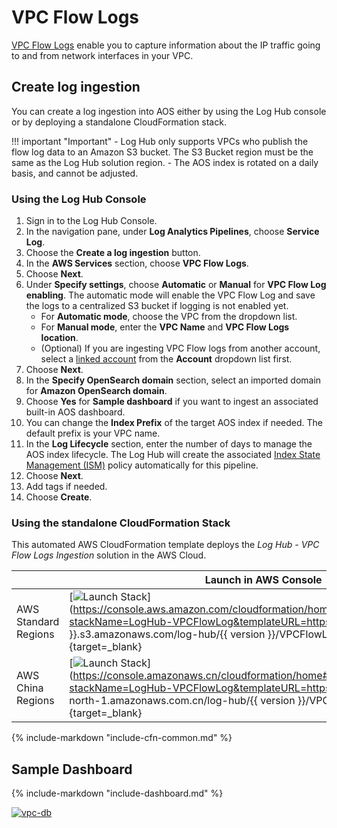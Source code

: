 # VPC Flow Logs
[VPC Flow Logs](https://docs.aws.amazon.com/vpc/latest/userguide/flow-logs.html) enable you to capture information about the IP traffic going to and from network interfaces in your VPC. 

## Create log ingestion
You can create a log ingestion into AOS either by using the Log Hub console or by deploying a standalone CloudFormation stack.

!!! important "Important"
    - Log Hub only supports VPCs who publish the flow log data to an Amazon S3 bucket. The S3 Bucket region must be the same as the Log Hub solution region.
    - The AOS index is rotated on a daily basis, and cannot be adjusted.

### Using the Log Hub Console
1. Sign in to the Log Hub Console.
2. In the navigation pane, under **Log Analytics Pipelines**, choose **Service Log**.
3. Choose the **Create a log ingestion** button.
4. In the **AWS Services** section, choose **VPC Flow Logs**.
5. Choose **Next**.
6. Under **Specify settings**, choose **Automatic** or **Manual** for **VPC Flow Log enabling**. The automatic mode will enable the VPC Flow Log and save the logs to a centralized S3 bucket if logging is not enabled yet.
    - For **Automatic mode**, choose the VPC from the dropdown list. 
    - For **Manual mode**, enter the **VPC Name** and **VPC Flow Logs location**.
    - (Optional) If you are ingesting VPC Flow logs from another account, select a [linked account](../link-account/index.md) from the **Account** dropdown list first.
7. Choose **Next**.
8. In the **Specify OpenSearch domain** section, select an imported domain for **Amazon OpenSearch domain**.
9. Choose **Yes** for **Sample dashboard** if you want to ingest an associated built-in AOS dashboard.
10. You can change the **Index Prefix** of the target AOS index if needed. The default prefix is your VPC name.
11. In the **Log Lifecycle** section, enter the number of days to manage the AOS index lifecycle. The Log Hub will create the associated [Index State Management (ISM)](https://opensearch.org/docs/latest/im-plugin/ism/index/) policy automatically for this pipeline.
12. Choose **Next**.
13. Add tags if needed.
14. Choose **Create**.

### Using the standalone CloudFormation Stack
This automated AWS CloudFormation template deploys the *Log Hub - VPC Flow Logs Ingestion* solution in the AWS Cloud.

|                      | Launch in AWS Console                                        | Download Template                                            |
| -------------------- | ------------------------------------------------------------ | ------------------------------------------------------------ |
| AWS Standard Regions | [![Launch Stack](../../images/launch-stack.png)](https://console.aws.amazon.com/cloudformation/home#/stacks/create/template?stackName=LogHub-VPCFlowLog&templateURL=https://{{ bucket }}.s3.amazonaws.com/log-hub/{{ version }}/VPCFlowLog.template){target=_blank} | [Template](https://{{ bucket }}.s3.amazonaws.com/log-hub/{{ version }}/VPCFlowLog.template) |
| AWS China Regions    | [![Launch Stack](../../images/launch-stack.png)](https://console.amazonaws.cn/cloudformation/home#/stacks/create/template?stackName=LogHub-VPCFlowLog&templateURL=https://{{ bucket }}.s3.cn-north-1.amazonaws.com.cn/log-hub/{{ version }}/VPCFlowLog.template){target=_blank} | [Template](https://{{ bucket }}.s3.cn-north-1.amazonaws.com.cn/log-hub/{{ version }}/VPCFlowLog.template) |

{%
include-markdown "include-cfn-common.md"
%}

## Sample Dashboard
{%
include-markdown "include-dashboard.md"
%}

[![vpc-db]][vpc-db]


[vpc-db]: ../../images/dashboards/vpcflow-db.png